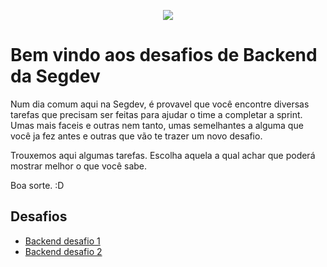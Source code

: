 <p align="center">
  <img src="https://github.com/segdev-tecnologia/vagas/blob/main/backend/banner_segdev_4.jpg">
</p>

# Bem vindo aos desafios de Backend da Segdev

Num dia comum aqui na Segdev, é provavel que você encontre diversas tarefas que precisam ser feitas para ajudar o time a completar a sprint. Umas mais faceis e outras nem tanto, umas semelhantes a alguma que você ja fez antes e outras que vão te trazer um novo desafio.

Trouxemos aqui algumas tarefas. Escolha aquela a qual achar que poderá mostrar melhor o que você sabe.

Boa sorte. :D

## Desafios

- [Backend desafio 1](https://github.com/segdev-tecnologia/vagas/tree/main/backend/desafio1)
- [Backend desafio 2](https://github.com/segdev-tecnologia/vagas/tree/main/backend/desafio2)

